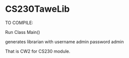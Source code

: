 # CS230TaweLib
TO COMPILE:

Run Class Main()

generates librarian with username admin password admin

That is CW2 for CS230 module.
